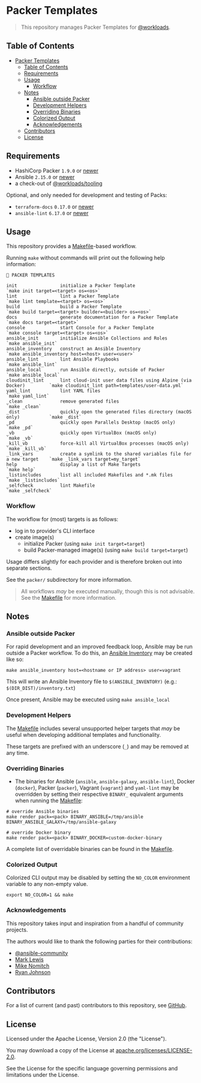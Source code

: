 # Packer Templates

> This repository manages Packer Templates for [@workloads](https://github.com/workloads).

## Table of Contents

<!-- TOC -->
* [Packer Templates](#packer-templates)
  * [Table of Contents](#table-of-contents)
  * [Requirements](#requirements)
  * [Usage](#usage)
    * [Workflow](#workflow)
  * [Notes](#notes)
    * [Ansible outside Packer](#ansible-outside-packer)
    * [Development Helpers](#development-helpers)
    * [Overriding Binaries](#overriding-binaries)
    * [Colorized Output](#colorized-output)
    * [Acknowledgements](#acknowledgements)
  * [Contributors](#contributors)
  * [License](#license)
<!-- TOC -->

## Requirements

- HashiCorp Packer `1.9.0` or [newer](https://developer.hashicorp.com/packer/downloads)
- Ansible `2.15.0` or [newer](https://docs.ansible.com/ansible/latest/installation_guide/intro_installation.html)
- a check-out of [@workloads/tooling](https://github.com/workloads/tooling)

Optional, and only needed for development and testing of Packs:

- `terraform-docs` `0.17.0` or [newer](https://terraform-docs.io/user-guide/installation/)
- `ansible-lint` `6.17.0` or [newer](https://ansible.readthedocs.io/projects/lint/installing/)

## Usage

This repository provides a [Makefile](./Makefile)-based workflow.

Running `make` without commands will print out the following help information:

```text
🔵 PACKER TEMPLATES

init                initialize a Packer Template                                      `make init target=<target> os=<os>`
lint                lint a Packer Template                                            `make lint template=<target> os=<os>`
build               build a Packer Template                                           `make build target=<target> builder=<builder> os=<os>`
docs                generate documentation for a Packer Template                      `make docs target=<target>`
console             start Console for a Packer Template                               `make console target=<target> os=<os>`
ansible_init        initialize Ansible Collections and Roles                          `make ansible_init`
ansible_inventory   construct an Ansible Inventory                                    `make ansible_inventory host=<host> user=<user>`
ansible_lint        lint Ansible Playbooks                                            `make ansible_lint`
ansible_local       run Ansible directly, outside of Packer                           `make ansible_local`
cloudinit_lint      lint cloud-init user data files using Alpine (via Docker)         `make cloudinit_lint path=templates/user-data.yml`
yaml_lint           lint YAML files                                                   `make yaml_lint`
_clean              remove generated files                                            `make _clean`
_dist               quickly open the generated files directory (macOS only)           `make _dist`
_pd                 quickly open Parallels Desktop (macOS only)                       `make _pd`
_vb                 quickly open VirtualBox (macOS only)                              `make _vb`
_kill_vb            force-kill all VirtualBox processes (macOS only)                  `make _kill_vb`
_link_vars          create a symlink to the shared variables file for a new target    `make _link_vars target=my_target`
help                display a list of Make Targets                                    `make help`
_listincludes       list all included Makefiles and *.mk files                        `make _listincludes`
_selfcheck          lint Makefile                                                     `make _selfcheck`
```

### Workflow

The workflow for (most) targets is as follows:

- log in to provider's CLI interface
- create image(s)
  - initialize Packer (using `make init target=target`)
  - build Packer-managed image(s) (using `make build target=target`)

Usage differs slightly for each provider and is therefore broken out into separate sections.

See the `packer/` subdirectory for more information.

> All workflows _may_ be executed manually, though this is not advisable. See the [Makefile](./Makefile) for more information.

## Notes

### Ansible outside Packer

For rapid development and an improved feedback loop, Ansible may be run outside a Packer workflow. To do this, an [Ansible Inventory](https://docs.ansible.com/ansible/latest/inventory_guide/intro_inventory.html) may be created like so:

```shell
make ansible_inventory host=<hostname or IP address> user=vagrant
```

This will write an Ansible Inventory file to `$(ANSIBLE_INVENTORY)` (e.g.: `$(DIR_DIST)/inventory.txt`)

Once present, Ansible may be executed using `make ansible_local`

### Development Helpers

The [Makefile](./Makefile) includes several unsupported helper targets that _may_ be useful when developing additional templates and functionality.

These targets are prefixed with an underscore (`_`) and may be removed at any time.

### Overriding Binaries

* The binaries for Ansible (`ansible`, `ansible-galaxy`, `ansible-lint`), Docker (`docker`), Packer (`packer`), Vagrant (`vagrant`) and `yaml-lint` may be overridden by setting their respective `BINARY_` equivalent arguments when running the [Makefile](./Makefile):

```shell
# override Ansible binaries
make render pack=<pack> BINARY_ANSIBLE=/tmp/ansible BINARY_ANSIBLE_GALAXY=/tmp/ansible-galaxy

# override Docker binary
make render pack=<pack> BINARY_DOCKER=custom-docker-binary
```

A complete list of overridable binaries can be found in the [Makefile](./Makefile).

### Colorized Output

Colorized CLI output may be disabled by setting the `NO_COLOR` environment variable to any non-empty value.

```shell
export NO_COLOR=1 && make
```

### Acknowledgements

This repository takes input and inspiration from a handful of community projects.

The authors would like to thank the following parties for their contributions:

* [@ansible-community](https://github.com/ansible-community?q=hashicorp)
* [Mark Lewis](https://github.com/ml4/base)
* [Mike Nomitch](https://github.com/mikenomitch/nomatic-stack)
* [Ryan Johnson](https://github.com/vmware-samples/packer-examples-for-vsphere)

## Contributors

For a list of current (and past) contributors to this repository, see [GitHub](https://github.com/workloads/packer-templates/graphs/contributors).

## License

Licensed under the Apache License, Version 2.0 (the "License").

You may download a copy of the License at [apache.org/licenses/LICENSE-2.0](http://www.apache.org/licenses/LICENSE-2.0).

See the License for the specific language governing permissions and limitations under the License.
